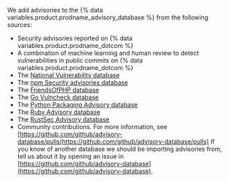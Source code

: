 We add advisories to the {% data variables.product.prodname_advisory_database %} from the following sources:
- Security advisories reported on {% data variables.product.prodname_dotcom %}
- A combination of machine learning and human review to detect vulnerabilities in public commits on {% data variables.product.prodname_dotcom %}
- The [National Vulnerability database](https://nvd.nist.gov/)
- The [npm Security advisories database](https://www.npmjs.com/advisories)
- The [FriendsOfPHP database](https://github.com/FriendsOfPHP/security-advisories) 
- The [Go Vulncheck database](https://pkg.go.dev/golang.org/x/vuln/vulncheck) 
- The [Python Packaging Advisory database](https://github.com/pypa/advisory-database) 
- The [Ruby Advisory database](https://rubysec.com/)
- The [RustSec Advisory database](https://rustsec.org/)
- Community contributions. For more information, see [https://github.com/github/advisory-database/pulls(https://github.com/github/advisory-database/pulls)
If you know of another database we should be importing advisories from, tell us about it by opening an issue in [https://github.com/github/advisory-database](https://github.com/github/advisory-database).
